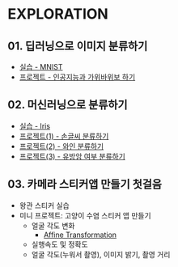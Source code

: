 # EXPLORATION

## 01. 딥러닝으로 이미지 분류하기
- [실습 - MNIST](01/MNIST.ipynb)
- [프로젝트 - 인공지능과 가위바위보 하기](01/미니%20프로젝트%20-%20가위바위보%20분류기.ipynb)

## 02. 머신러닝으로 분류하기
- [실습 - Iris]()
- [프로젝트(1) - 손글씨 분류하기]()
- [프로젝트(2) - 와인 분류하기]()
- [프로젝트(3) - 유방암 여부 분류하기]()

## 03. 카메라 스티커앱 만들기 첫걸음
- 왕관 스티커 실습
- 미니 프로젝트: 고양이 수염 스티커 앱 만들기
	- 얼굴 각도 변화
		- [Affine Transformation](https://opencv-python.readthedocs.io/en/latest/doc/10.imageTransformation/imageTransformation.html)
	- 실행속도 및 정확도
	- 얼굴 각도(누워서 촬영), 이미지 밝기, 촬영 거리

